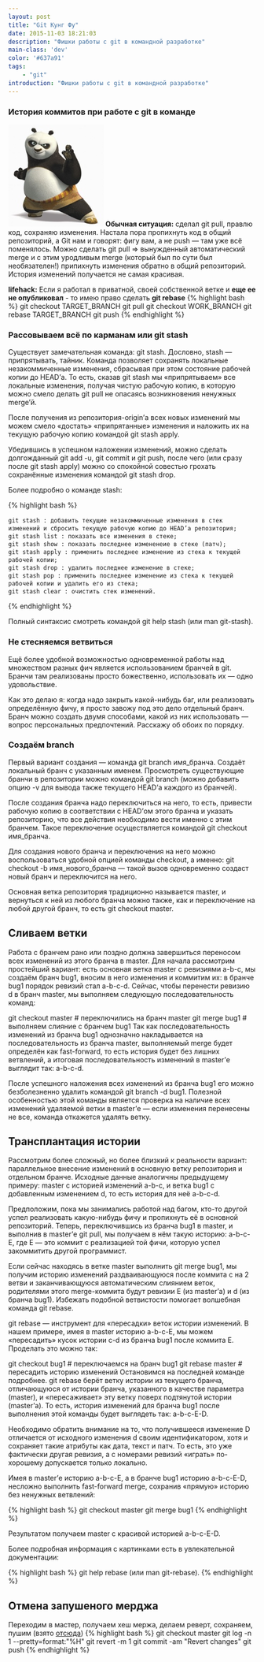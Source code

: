 ```yaml
---
layout: post
title: "Git Кунг Фу"
date: 2015-11-03 18:21:03
description: "Фишки работы с git в командной разработке"
main-class: 'dev'
color: '#637a91'
tags:
    - "git"
introduction: "Фишки работы с git в командной разработке"
---
```


### История коммитов при работе с git в команде

<span class="left"> ![Кунг Фу](/assets/img/kung-fu-panda.jpg "Кунг Фу") </span>
 **Обычная ситуация:** сделал git pull, правлю код, сохраняю изменения. Настала пора пропихнуть код в общий репозиторий, а Git нам и говорят: фигу вам, а не push — там уже всё поменялось. Можно сделать git pull => вынужденный автоматический merge и с этим уродливым merge (который был по сути был необязателен!) припихнуть изменения обратно в общий репозиторий. История изменений получается не самая красивая.

 **lifehack:** Если я работал в приватной, своей собственной ветке и __еще ее не опубликовал__ - то имею право сделать **git rebase**
 {% highlight bash %}
    git checkout TARGET_BRANCH
    git pull
    git checkout WORK_BRANCH
    git rebase TARGET_BRANCH
    git push
 {% endhighlight %}

### Рассовываем всё по карманам или git stash

Существует замечательная команда: git stash. Дословно, stash — припрятывать, тайник. Команда позволяет сохранять локальные незакоммиченные изменения, сбрасывая при этом состояние рабочей копии до HEAD’а. То есть, сказав git stash мы «припрятываем» все локальные изменения, получая чистую рабочую копию, в которую можно смело делать git pull не опасаясь возникновения ненужных merge’й.

После получения из репозитория-origin’а всех новых изменений мы можем смело «достать» «припрятанные» изменения и наложить их на текущую рабочую копию командой git stash apply.

Убедившись в успешном наложении изменений, можно сделать долгожданный git add -u, git commit и git push, после чего (или сразу после git stash apply) можно со спокойной совестью грохать сохранённые изменения командой git stash drop.

Более подробно о команде stash:

{% highlight bash %}

    git stash : добавить текущие незакоммиченные изменения в стек изменений и сбросить текущую рабочую копию до HEAD’а репозитория;
    git stash list : показать все изменения в стеке;
    git stash show : показать последнее измененеие в стеке (патч);
    git stash apply : применить последнее изменение из стека к текущей рабочей копии;
    git stash drop : удалить последнее изменение в стеке;
    git stash pop : применить последнее изменение из стека к текущей рабочей копии и удалить его из стека;
    git stash clear : очистить стек изменений.
{% endhighlight %}

Полный синтаксис смотреть командой git help stash (или man git-stash).

### Не стесняемся ветвиться

Ещё более удобной возможностью одновременной работы над множеством разных фич является использованием бранчей в git. Бранчи там реализованы просто божественно, использовать их — одно удовольствие.

Как это делаю я: когда надо закрыть какой-нибудь баг, или реализовать определённую фичу, я просто завожу под это дело отдельный бранч. Бранч можно создать двумя способами, какой из них использовать — вопрос персональных предпочтений. Расскажу об обоих по порядку.

### Создаём branch

Первый вариант создания — команда git branch имя_бранча. Создаёт локальный бранч с указанным именем. Просмотреть существующие бранчи в репозитории можно командой git branch (можно добавить опцию -v для вывода также текущего HEAD’а каждого из бранчей).

После создания бранча надо переключиться на него, то есть, привести рабочую копию в соответствии с HEAD’ом этого бранча и указать репозиторию, что все действия необходимо вести именно с этим бранчем. Такое переключение осуществляется командой git checkout имя_бранча.

Для создания нового бранча и переключения на него можно воспользоваться удобной опцией команды checkout, а именно: git checkout -b имя_нового_бранча — такой вызов одновременно создаст новый бранч и переключится на него.

Основная ветка репозитория традиционно называется master, и вернуться к ней из любого бранча можно также, как и переключение на любой другой бранч, то есть git checkout master.

Сливаем ветки
-------------

Работа с бранчем рано или поздно должна завершиться переносом всех изменений из этого бранча в master. Для начала рассмотрим простейший вариант: есть основная ветка master с ревизиями a-b-c, мы создаём бранч bug1, вносим в него изменения и коммитим их: в бранче bug1 порядок ревизий стал a-b-c-d. Сейчас, чтобы перенести ревизию d в бранч master, мы выполняем следующую последовательность команд:

git checkout master # переключились на бранч master
git merge bug1 # выполняем слияние с бранчем bug1
Так как последовательность изменений из бранча bug1 однозначно накладывается на последовательность из бранча master, выполняемый merge будет определён как fast-forward, то есть история будет без лишних ветвлений, а итоговая последовательность изменений в master’е выглядит так: a-b-c-d.

После успешного наложения всех изменений из бранча bug1 его можно безболезненно удалить командой git branch -d bug1. Полезной особенностью этой команды является проверка на наличие всех изменений удаляемой ветки в master’е — если изменения перенесены не все, команда откажется удалять ветку.

Трансплантация истории
----------------------

Рассмотрим более сложный, но более близкий к реальности вариант: параллельное внесение изменений в основную ветку репозитория и отдельном бранче. Исходные данные аналогичны предыдущему примеру: master с историей изменений a-b-c, и ветка bug1 с добавленным изменением d, то есть история для неё a-b-c-d.

Предположим, пока мы занимались работой над багом, кто-то другой успел реализовать какую-нибудь фичу и пропихнуть её в основной репозиторий. Теперь, переключившись из бранча bug1 в master, и выполнив в master’е git pull, мы получаем в нём такую историю: a-b-c-E, где E — это коммит с реализацией той фичи, которую успел закоммитить другой программист.

Если сейчас находясь в ветке master выполнить git merge bug1, мы получим историю изменений раздваивающуюся после коммита c на 2 ветви и заканчивающуюся автоматическим слиянием веток, родителями этого merge-коммита будут ревизии E (из master’а) и d (из бранча bug1). Избежать подобной ветвистости помогает волшебная команда git rebase.

git rebase — инструмент для «пересадки» веток истории изменений. В нашем примере, имея в master историю a-b-c-E, мы можем «пересадить» кусок истории c-d из бранча bug1 после коммита E. Проделать это можно так:

git checkout bug1 # переключаемся на бранч bug1
git rebase master # пересадить историю изменений
Остановимся на последней команде подробнее. git rebase берёт ветку истории из текущего бранча, отличающуюся от истории бранча, указанного в качестве параметра (master), и «пересаживает» эту ветку поверх подтянутой истории (master’а). То есть, история изменений для бранча bug1 после выполнения этой команды будет выглядеть так: a-b-c-E-D.

Необходимо обратить внимание на то, что получившееся изменение D отличается от исходного изменения d своим идентификатором, хотя и сохраняет такие атрибуты как дата, текст и патч. То есть, это уже фактически другая ревизия, а с номерами ревизий «играть» по-хорошему допускается только локально.

Имея в master’е историю a-b-c-E, а в бранче bug1 историю a-b-c-E-D, несложно выполнить fast-forward merge, сохранив «прямую» историю без ненужных ветвлений:

{% highlight bash %}
    git checkout master
    git merge bug1
{% endhighlight %}

Результатом получаем master с красивой историей a-b-c-E-D.

Более подробная информация с картинками есть в увлекательной документации: 

{% highlight bash %}
git help rebase (или man git-rebase).
{% endhighlight %}

Отмена запушеного мерджа
------------------------
Переходим в мастер, получаем хеш мержа, делаем реверт, сохраняем, пушим (взято [отсюда](http://www.christianengvall.se/undo-pushed-merge-git/))
{% highlight bash %}
    git checkout master
    git log -n 1 --pretty=format:"%H"
    git revert -m 1 <merge-commit-hash>
    git commit -am "Revert changes"
    git push
{% endhighlight %}